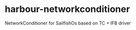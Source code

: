 harbour-networkconditioner
==========================

NetworkConditioner for SailfishOs based on TC + IFB driver
